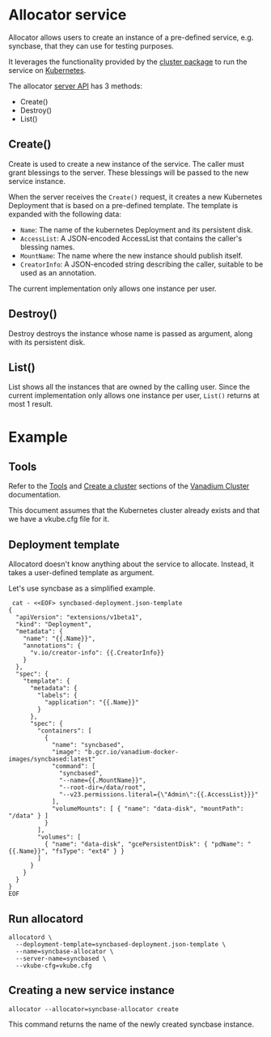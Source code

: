 # Allocator service

Allocator allows users to create an instance of a pre-defined service, e.g.
syncbase, that they can use for testing purposes.

It leverages the functionality provided by the [cluster package](../cluster) to
run the service on [Kubernetes](http://kubernetes.io/).

The allocator [server API](service.vdl) has 3 methods:

* Create()
* Destroy()
* List()

## Create()

Create is used to create a new instance of the service. The caller must grant
blessings to the server. These blessings will be passed to the new service
instance.

When the server receives the `Create()` request, it creates a new Kubernetes
Deployment that is based on a pre-defined template. The template is expanded
with the following data:

* `Name`: The name of the kubernetes Deployment and its persistent disk.
* `AccessList`: A JSON-encoded AccessList that contains the caller's blessing names.
* `MountName`: The name where the new instance should publish itself.
* `CreatorInfo`: A JSON-encoded string describing the caller, suitable to be used as an annotation.

The current implementation only allows one instance per user.

## Destroy()

Destroy destroys the instance whose name is passed as argument, along with its
persistent disk.

## List()

List shows all the instances that are owned by the calling user. Since the
current implementation only allows one instance per user, `List()` returns
at most 1 result.

# Example

## Tools

Refer to the [Tools](../cluster/README.md#tools) and
[Create a cluster](../cluster/README.md#create-a-cluster) sections of the
[Vanadium Cluster](../cluster) documentation.

This document assumes that the Kubernetes cluster already exists and that we
have a vkube.cfg file for it.

## Deployment template

Allocatord doesn't know anything about the service to allocate. Instead, it
takes a user-defined template as argument.

Let's use syncbase as a simplified example.

```
 cat - <<EOF> syncbased-deployment.json-template
{
  "apiVersion": "extensions/v1beta1",
  "kind": "Deployment",
  "metadata": {
    "name": "{{.Name}}",
    "annotations": {
      "v.io/creator-info": {{.CreatorInfo}}
    }
  },
  "spec": {
    "template": {
      "metadata": {
        "labels": {
          "application": "{{.Name}}"
        }
      },
      "spec": {
        "containers": [
          {
            "name": "syncbased",
            "image": "b.gcr.io/vanadium-docker-images/syncbased:latest"
            "command": [
              "syncbased",
              "--name={{.MountName}}",
              "--root-dir=/data/root",
              "--v23.permissions.literal={\"Admin\":{{.AccessList}}}"
            ],
            "volumeMounts": [ { "name": "data-disk", "mountPath": "/data" } ]
          }
        ],
        "volumes": [
          { "name": "data-disk", "gcePersistentDisk": { "pdName": "{{.Name}}", "fsType": "ext4" } }
        ]
      }
    }
  }
}
EOF
```

## Run allocatord

```
allocatord \
  --deployment-template=syncbased-deployment.json-template \
  --name=syncbase-allocator \
  --server-name=syncbased \
  --vkube-cfg=vkube.cfg
```

## Creating a new service instance

```
allocator --allocator=syncbase-allocator create
```

This command returns the name of the newly created syncbase instance.

